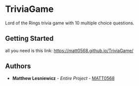 # TriviaGame

Lord of the Rings trivia game with 10 multiple choice questions.

## Getting Started

all you need is this link: https://matt0568.github.io/TriviaGame/

## Authors

* **Matthew Lesniewicz** - *Entire Project* - [MATT0568](https://github.com/MATT0568)
